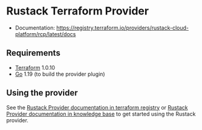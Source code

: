 Rustack Terraform Provider
==================

- Documentation: https://registry.terraform.io/providers/rustack-cloud-platform/rcp/latest/docs

Requirements
------------

-	[Terraform](https://www.terraform.io/downloads.html) 1.0.10
-	[Go](https://golang.org/doc/install) 1.19 (to build the provider plugin)

Using the provider
----------------------

See the [Rustack Provider documentation in terraform registry](https://registry.terraform.io/providers/rustack-cloud-platform/rcp/latest/docs) or [Rustack Provider documentation in knowledge base](https://kb.rustack.ru/products/rustack-esu/terraform/documentation) to get started using the Rustack provider.

